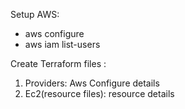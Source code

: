 

Setup AWS:
- aws configure
- aws iam list-users

Create Terraform files :
1. Providers: Aws Configure details
2. Ec2(resource files): resource details
